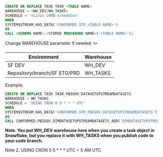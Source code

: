 ```sql
CREATE OR REPLACE TASK TASK_<TABLE NAME>
WAREHOUSE = <WH_DEV/WH_TASKS>
SCHEDULE = '<Linux CRON schedule>'
WHEN
SYSTEM$STREAM_HAS_DATA('CONFORMED.STM_<TABLE NAME>')
AS
CALL <SCHEMA NAME>.<STORED PROCEDURE NAME>('<TABLE NAME>');
```
Change WAREHOUSE parameter if needed: ✏️

|Environment|Warehouse| 
|--|--|
|SF DEV|WH_DEV|
|Repository/branch/SF STG/PRD|WH_TASKS|

Example,
```sql
CREATE OR REPLACE TASK TASK_PBIGOV_DATASETUPSTREAMDATASETS
WAREHOUSE = WH_TASKS
SCHEDULE = 'USING CRON 0 5 * * * UTC'
WHEN
SYSTEM$STREAM_HAS_DATA('CONFORMED.STM_PBIGOV_DATASETUPSTREAMDATASETS')
AS
CALL CONFORMED.PBIGOV_DIMDATASETUPSTREAMDATASETS_ADD('DIMDATASETUPSTREAMDATASETS');
```
**Note. You put WH_DEV warehouse here when you create a task object in Snowflake, but you replace it with WH_TASKS when you publish code to your code branch.**

Note 2. USING CRON 0 5 * * * UTC =  5 AM UTC